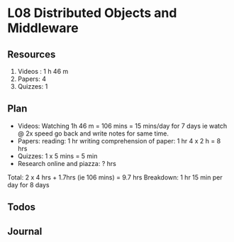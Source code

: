 L08 Distributed Objects and Middleware
======================================

Resources
---------

1. Videos : 1 h 46 m
2. Papers: 4
3. Quizzes: 1

Plan
----
- Videos: 
	Watching 1h 46 m = 106 mins = 15 mins/day for 7 days
		ie 	watch @ 2x speed
			go back and write notes for same time.
- Papers:
	reading: 1 hr
	writing comprehension of paper: 1 hr 
	4 x 2 h = 8 hrs
- Quizzes: 1 x 5 mins  = 5 min
- Research online and piazza: ? hrs

Total: 2 x 4 hrs + 1.7hrs (ie 106 mins) = 9.7 hrs
Breakdown: 1 hr 15 min per day for 8 days

Todos
-----

Journal
-------


